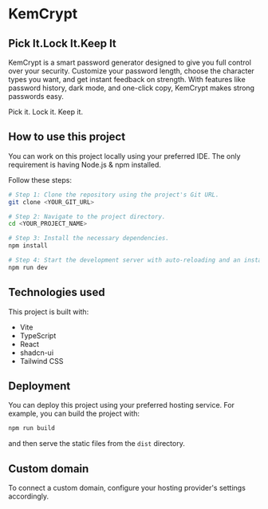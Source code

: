 # KemCrypt

## Pick It.Lock It.Keep It

KemCrypt is a smart password generator designed to give you full control over your security. Customize your password length, choose the character types you want, and get instant feedback on strength. With features like password history, dark mode, and one-click copy, KemCrypt makes strong passwords easy.

Pick it. Lock it. Keep it.

## How to use this project

You can work on this project locally using your preferred IDE. The only requirement is having Node.js & npm installed.

Follow these steps:

```sh
# Step 1: Clone the repository using the project's Git URL.
git clone <YOUR_GIT_URL>

# Step 2: Navigate to the project directory.
cd <YOUR_PROJECT_NAME>

# Step 3: Install the necessary dependencies.
npm install

# Step 4: Start the development server with auto-reloading and an instant preview.
npm run dev
```

## Technologies used

This project is built with:

- Vite
- TypeScript
- React
- shadcn-ui
- Tailwind CSS

## Deployment

You can deploy this project using your preferred hosting service. For example, you can build the project with:

```sh
npm run build
```

and then serve the static files from the `dist` directory.

## Custom domain

To connect a custom domain, configure your hosting provider's settings accordingly.

